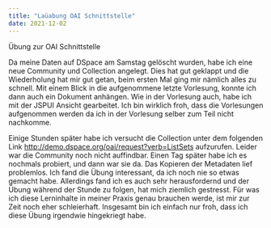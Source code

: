 ```yaml
---
title: "Laüabung OAI Schnittstelle"
date: 2021-12-02
---
```


Übung zur OAI Schnittstelle

Da meine Daten auf DSpace am Samstag gelöscht wurden, habe ich eine neue Community und Collection angelegt. Dies hat gut geklappt und die Wiederholung hat mir gut getan, beim ersten Mal ging mir nämlich alles zu schnell. Mit einem Blick in die aufgenommene letzte Vorlesung, konnte ich dann auch ein Dokument anhängen. Wie in der Vorlesung auch, habe ich mit der JSPUI Ansicht gearbeitet. Ich bin wirklich froh, dass die Vorlesungen aufgenommen werden da ich in der Vorlesung selber zum Teil nicht nachkomme.

Einige Stunden später habe ich versucht die Collection unter dem folgenden Link http://demo.dspace.org/oai/request?verb=ListSets  aufzurufen. Leider war die Community noch nicht auffindbar. Einen Tag später habe ich es nochmals probiert, und dann war sie da. Das Kopieren der Metadaten lief problemlos. Ich fand die Übung interessant, da ich noch nie so etwas gemacht habe. Allerdings fand ich es auch sehr herausfordernd und der Übung während der Stunde zu folgen, hat mich ziemlich gestresst. Für was ich diese Lerninhalte in meiner Praxis genau brauchen werde, ist mir zur Zeit noch eher schleierhaft. Insgesamt bin ich einfach nur froh, dass ich diese Übung irgendwie hingekriegt habe.
